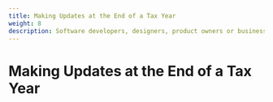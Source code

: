 ```yaml
---
title: Making Updates at the End of a Tax Year
weight: 8
description: Software developers, designers, product owners or business analysts. Integrate your software with the Income Tax API for Making Tax Digital.
---
```


# Making Updates at the End of a Tax Year

